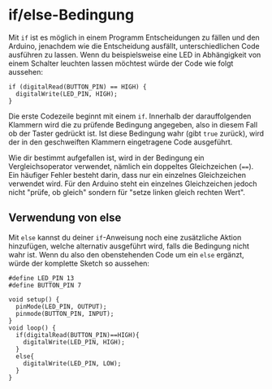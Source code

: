 # if/else-Bedingung
Mit `if` ist es möglich in einem Programm Entscheidungen zu fällen und den Arduino, jenachdem wie die Entscheidung ausfällt, unterschiedlichen Code ausführen zu lassen.
Wenn du beispielsweise eine LED in Abhängigkeit von einem Schalter leuchten lassen möchtest würde der Code wie folgt aussehen:

```arduino
if (digitalRead(BUTTON_PIN) == HIGH) {
  digitalWrite(LED_PIN, HIGH);
}
```

Die erste Codezeile beginnt mit einem `if`.
Innerhalb der darauffolgenden Klammern wird die zu prüfende Bedingung angegeben, also in diesem Fall ob der Taster gedrückt ist. Ist diese Bedingung wahr (gibt `true` zurück), wird der in den geschweiften Klammern eingetragene Code ausgeführt.

Wie dir bestimmt aufgefallen ist, wird in der Bedingung ein Vergleichsoperator verwendet, nämlich ein doppeltes Gleichzeichen (`==`). Ein häufiger Fehler besteht darin, dass nur ein einzelnes Gleichzeichen verwendet wird.
Für den Arduino steht ein einzelnes Gleichzeichen jedoch nicht "prüfe, ob gleich" sondern für "setze linken gleich rechten Wert".

## Verwendung von else
Mit `else` kannst du deiner `if`-Anweisung noch eine zusätzliche Aktion hinzufügen, welche alternativ ausgeführt wird, falls die Bedingung nicht wahr ist.
Wenn du also den obenstehenden Code um ein `else` ergänzt, würde der komplette Sketch so aussehen:

```arduino
#define LED_PIN 13
#define BUTTON_PIN 7

void setup() {
  pinMode(LED_PIN, OUTPUT);
  pinmode(BUTTON_PIN, INPUT);
}
void loop() {
  if(digitalRead(BUTTON_PIN)==HIGH){
    digitalWrite(LED_PIN, HIGH);
  }
  else{
    digitalWrite(LED_PIN, LOW);
  }
}
```
